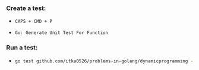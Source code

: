 ### Create a test:

-   ```
    CAPS + CMD + P
    ```
-   ```
    Go: Generate Unit Test For Function
    ```

### Run a test:

-   ```bash
    go test github.com/itka0526/problems-in-golang/dynamicprogramming -v
    ```

